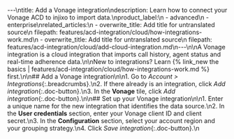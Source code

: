 ---\ntitle: Add a Vonage integration\ndescription: Learn how to connect your Vonage ACD to injixo to import data.\nproduct_label:\n  - advanced\n  - enterprise\nrelated_articles:\n  - overwrite_title: Add title for untranslated source\n    filepath: features/acd-integration/cloud/how-integrations-work.md\n  - overwrite_title: Add title for untranslated source\n    filepath: features/acd-integration/cloud/add-cloud-integration.md\n---\n\nA Vonage integration is a cloud integration that imports call history, agent status and real-time adherence data.\n\nNew to integrations? Learn {% link_new the basics | features/acd-integration/cloud/how-integrations-work.md %} first.\n\n## Add a Vonage integration\n\n1. Go to _Account > Integrations_{:.breadcrumbs}.\n2. If there already is an integration, click _Add integration_{:.doc-button}.\n3. In the **Vonage** tile, click _Add integration_{:.doc-button}.\n\n## Set up your Vonage integration\n\n1. Enter a unique name for the new integration that identifies the data source.\n2. In the **User credentials** section, enter your Vonage client ID and client secret.\n3. In the **Configuration** section, select your account region and your grouping strategy.\n4. Click _Save integration_{:.doc-button}.\n